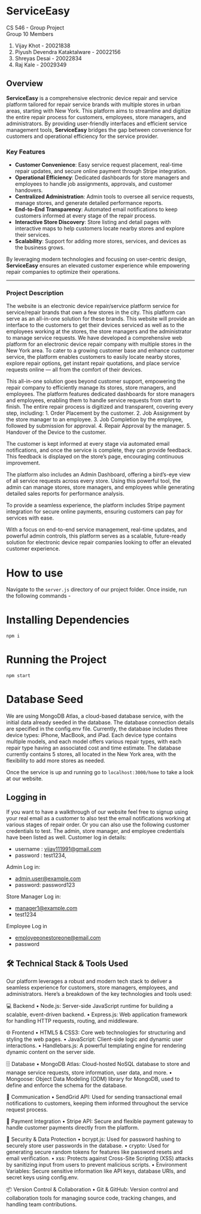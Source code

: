 # ServiceEasy
CS 546 - Group Project
<br>
Group 10 Members
1. Vijay Khot - 20021838 
2. Piyush Devendra Kataktalware - 20022156
3. Shreyas Desai - 20022834
4. Raj Kale - 20029349

## **Overview**  

**ServiceEasy** is a comprehensive electronic device repair and service platform tailored for repair service brands with multiple stores in urban areas, starting with New York. This platform aims to streamline and digitize the entire repair process for customers, employees, store managers, and administrators. By providing user-friendly interfaces and efficient service management tools, **ServiceEasy** bridges the gap between convenience for customers and operational efficiency for the service provider.  

### **Key Features**  
- **Customer Convenience**: Easy service request placement, real-time repair updates, and secure online payment through Stripe integration.  
- **Operational Efficiency**: Dedicated dashboards for store managers and employees to handle job assignments, approvals, and customer handovers.  
- **Centralized Administration**: Admin tools to oversee all service requests, manage stores, and generate detailed performance reports.  
- **End-to-End Transparency**: Automated email notifications to keep customers informed at every stage of the repair process.  
- **Interactive Store Discovery**: Store listing and detail pages with interactive maps to help customers locate nearby stores and explore their services.  
- **Scalability**: Support for adding more stores, services, and devices as the business grows.  

By leveraging modern technologies and focusing on user-centric design, **ServiceEasy** ensures an elevated customer experience while empowering repair companies to optimize their operations.  

---

### Project Description
The website is an electronic device repair/service platform service for service/repair brands that own a few stores in the city. This platform can serve as an all-in-one solution for these brands. This website will 
provide an interface to the customers to get their devices serviced as well as to the employees working at 
the stores, the store managers and the administrator to manage service requests. We have developed a comprehensive web platform for an electronic device repair company with multiple stores in the New York area. To cater to a growing customer base and enhance customer service, the platform enables customers to easily locate nearby stores, explore repair options, get instant repair quotations, and place service requests online — all from the comfort of their devices.

This all-in-one solution goes beyond customer support, empowering the repair company to efficiently manage its stores, store managers, and employees. The platform features dedicated dashboards for store managers and employees, enabling them to handle service requests from start to finish. The entire repair process is digitized and transparent, covering every step, including:
	1.	Order Placement by the customer.
	2.	Job Assignment by the store manager to an employee.
	3.	Job Completion by the employee, followed by submission for approval.
	4.	Repair Approval by the manager.
	5.	Handover of the Device to the customer.

The customer is kept informed at every stage via automated email notifications, and once the service is complete, they can provide feedback. This feedback is displayed on the store’s page, encouraging continuous improvement.

The platform also includes an Admin Dashboard, offering a bird’s-eye view of all service requests across every store. Using this powerful tool, the admin can manage stores, store managers, and employees while generating detailed sales reports for performance analysis.

To provide a seamless experience, the platform includes Stripe payment integration for secure online payments, ensuring customers can pay for services with ease.

With a focus on end-to-end service management, real-time updates, and powerful admin controls, this platform serves as a scalable, future-ready solution for electronic device repair companies looking to offer an elevated customer experience.

# How to use
Navigate to the `server.js` directory of our project folder. Once inside, run the following commands -

# Installing Dependencies
```npm i```

# Running the Project
```npm start```

# Database Seed
We are using MongoDB Atlas, a cloud-based database service, with the initial data already seeded in the database. The database connection details are specified in the config.env file. Currently, the database includes three device types: iPhone, MacBook, and iPad. Each device type contains multiple models, and each model offers various repair types, with each repair type having an associated cost and time estimate. The database currently contains 5 stores, all located in the New York area, with the flexibility to add more stores as needed.

Once the service is up and running go to  `localhost:3000/home` to take a look at our website.

## Logging in
If you want to have a walkthrough of our website feel free to signup using your real email as a customer to also test the email notifications working at various stages of repair order. Or you can also use the following customer credentials to test. The admin, store manager, and employee credentials have been listed as well.
Customer log in details:

- username : vijay111991@gmail.com
- password : test1234,

Admin Log in:
- admin.user@example.com
- password: password123

Store Manager Log in:
- manager1@example.com
- test1234
  
Employee Log in
- employeeonestoreone@email.com
- password


## 🛠️ Technical Stack & Tools Used

Our platform leverages a robust and modern tech stack to deliver a seamless experience for customers, store managers, employees, and administrators. Here’s a breakdown of the key technologies and tools used:

💻 Backend
	•	Node.js: Server-side JavaScript runtime for building a scalable, event-driven backend.
	•	Express.js: Web application framework for handling HTTP requests, routing, and middleware.

🌐 Frontend
	•	HTML5 & CSS3: Core web technologies for structuring and styling the web pages.
	•	JavaScript: Client-side logic and dynamic user interactions.
	•	Handlebars.js: A powerful templating engine for rendering dynamic content on the server side.

🗄️ Database
	•	MongoDB Atlas: Cloud-hosted NoSQL database to store and manage service requests, store information, user data, and more.
	•	Mongoose: Object Data Modeling (ODM) library for MongoDB, used to define and enforce the schema for the database.

📧 Communication
	•	SendGrid API: Used for sending transactional email notifications to customers, keeping them informed throughout the service request process.

💸 Payment Integration
	•	Stripe API: Secure and flexible payment gateway to handle customer payments directly from the platform.

🔐 Security & Data Protection
	•	bcrypt.js: Used for password hashing to securely store user passwords in the database.
	•	crypto: Used for generating secure random tokens for features like password resets and email verification.
	•	xss: Protects against Cross-Site Scripting (XSS) attacks by sanitizing input from users to prevent malicious scripts.
	•	Environment Variables: Secure sensitive information like API keys, database URIs, and secret keys using config.env.

📦 Version Control & Collaboration
	•	Git & GitHub: Version control and collaboration tools for managing source code, tracking changes, and handling team contributions.


